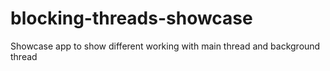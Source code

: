 # blocking-threads-showcase
Showcase app to show different working with main thread and background thread
